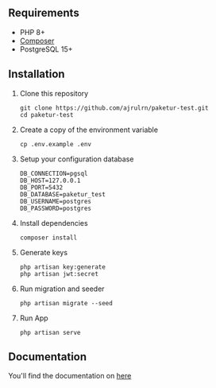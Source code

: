 ## Requirements
- PHP 8+
- [Composer](https://composer.org)
- PostgreSQL 15+

## Installation
1.  Clone this repository
	```
	git clone https://github.com/ajrulrn/paketur-test.git
	cd paketur-test
    ```
2.  Create a copy of the environment variable
	```
	cp .env.example .env
	```
3. Setup your configuration database
    ```
    DB_CONNECTION=pgsql
    DB_HOST=127.0.0.1
    DB_PORT=5432
    DB_DATABASE=paketur_test
    DB_USERNAME=postgres
    DB_PASSWORD=postgres
    ```
4.  Install dependencies
    ```
    composer install
    ```
5.  Generate keys
	```
    php artisan key:generate
    php artisan jwt:secret
	```
6.  Run migration and seeder
    ```
    php artisan migrate --seed
    ```
7.  Run App
    ```
    php artisan serve
    ```

## Documentation
You'll find the documentation on [here](https://github.com/ajrulrn/paketur-test/tree/main/doc)
